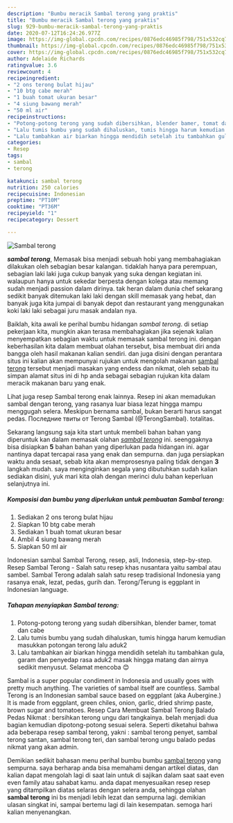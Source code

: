 ```yaml
---
description: "Bumbu meracik Sambal terong yang praktis"
title: "Bumbu meracik Sambal terong yang praktis"
slug: 929-bumbu-meracik-sambal-terong-yang-praktis
date: 2020-07-12T16:24:26.977Z
image: https://img-global.cpcdn.com/recipes/0876edc46985f798/751x532cq70/sambal-terong-foto-resep-utama.jpg
thumbnail: https://img-global.cpcdn.com/recipes/0876edc46985f798/751x532cq70/sambal-terong-foto-resep-utama.jpg
cover: https://img-global.cpcdn.com/recipes/0876edc46985f798/751x532cq70/sambal-terong-foto-resep-utama.jpg
author: Adelaide Richards
ratingvalue: 3.6
reviewcount: 4
recipeingredient:
- "2 ons terong bulat hijau"
- "10 btg cabe merah"
- "1 buah tomat ukuran besar"
- "4 siung bawang merah"
- "50 ml air"
recipeinstructions:
- "Potong-potong terong yang sudah dibersihkan, blender bamer, tomat dan cabe"
- "Lalu tumis bumbu yang sudah dihaluskan, tumis hingga harum kemudian masukkan potongan terong lalu aduk2"
- "Lalu tambahkan air biarkan hingga mendidih setelah itu tambahkan gula, garam dan penyedap rasa aduk2 masak hingga matang dan airnya sedikit menyusut. Selamat mencoba 😊"
categories:
- Resep
tags:
- sambal
- terong

katakunci: sambal terong 
nutrition: 250 calories
recipecuisine: Indonesian
preptime: "PT10M"
cooktime: "PT36M"
recipeyield: "1"
recipecategory: Dessert

---
```



![Sambal terong](https://img-global.cpcdn.com/recipes/0876edc46985f798/751x532cq70/sambal-terong-foto-resep-utama.jpg)

<b><i>sambal terong</i></b>, Memasak bisa menjadi sebuah hobi yang membahagiakan dilakukan oleh sebagian besar kalangan. tidaklah hanya para perempuan, sebagian laki laki juga cukup banyak yang suka dengan kegiatan ini. walaupun hanya untuk sekedar berpesta dengan kolega atau memang sudah menjadi passion dalam dirinya. tak heran dalam dunia chef sekarang sedikit banyak ditemukan laki laki dengan skill memasak yang hebat, dan banyak juga kita jumpai di banyak depot dan restaurant yang menggunakan koki laki laki sebagai juru masak andalan nya.

Baiklah, kita awali ke perihal bumbu hidangan <i>sambal terong</i>. di setiap pekerjaan kita, mungkin akan terasa membahagiakan jika sejenak kalian menyempatkan sebagian waktu untuk memasak sambal terong ini. dengan keberhasilan kita dalam membuat olahan tersebut, bisa membuat diri anda bangga oleh hasil makanan kalian sendiri. dan juga disini dengan perantara situs ini kalian akan mempunyai rujukan untuk mengolah makanan <u>sambal terong</u> tersebut menjadi masakan yang endess dan nikmat, oleh sebab itu simpan alamat situs ini di hp anda sebagai sebagian rujukan kita dalam meracik makanan baru yang enak.

Lihat juga resep Sambal terong enak lainnya. Resep ini akan memadukan sambal dengan terong, yang rasanya luar biasa lezat hingga mampu menggugah selera. Meskipun bernama sambal, bukan berarti harus sangat pedas. Последние твиты от Terong Sambal (@TerongSambal). totalitas.


Sekarang langsung saja kita start untuk membeli bahan bahan yang diperuntuk kan dalam memasak olahan <u><i>sambal terong</i></u> ini. seenggaknya bisa disiapkan <b>5</b> bahan bahan yang diperlukan pada hidangan ini. agar nantinya dapat tercapai rasa yang enak dan sempurna. dan juga persiapkan waktu anda sesaat, sebab kita akan memprosesnya paling tidak dengan <b>3</b> langkah mudah. saya menginginkan segala yang dibutuhkan sudah kalian sediakan disini, yuk mari kita olah dengan merinci dulu bahan keperluan selanjutnya ini.

<!--inarticleads1-->

##### Komposisi dan bumbu yang diperlukan untuk pembuatan Sambal terong:

1. Sediakan 2 ons terong bulat hijau
1. Siapkan 10 btg cabe merah
1. Sediakan 1 buah tomat ukuran besar
1. Ambil 4 siung bawang merah
1. Siapkan 50 ml air


Indonesian sambal Sambal Terong, resep, asli, Indonesia, step-by-step. Resep Sambal Terong - Salah satu resep khas nusantara yaitu sambal atau sambel. Sambal Terong adalah salah satu resep tradisional Indonesia yang rasanya enak, lezat, pedas, gurih dan. Terong/Terung is eggplant in Indonesian language. 

<!--inarticleads2-->

##### Tahapan menyiapkan Sambal terong:

1. Potong-potong terong yang sudah dibersihkan, blender bamer, tomat dan cabe
1. Lalu tumis bumbu yang sudah dihaluskan, tumis hingga harum kemudian masukkan potongan terong lalu aduk2
1. Lalu tambahkan air biarkan hingga mendidih setelah itu tambahkan gula, garam dan penyedap rasa aduk2 masak hingga matang dan airnya sedikit menyusut. Selamat mencoba 😊


Sambal is a super popular condiment in Indonesia and usually goes with pretty much anything. The varieties of sambal itself are countless. Sambal Terong is an Indonesian sambal sauce based on eggplant (aka Aubergine.) It is made from eggplant, green chiles, onion, garlic, dried shrimp paste, brown sugar and tomatoes. Resep Cara Membuat Sambal Terong Balado Pedas Nikmat : bersihkan terong ungu dari tangkainya. belah menjadi dua bagian kemudian dipotong-potong sesuai selera. Seperti diketahui bahwa ada beberapa resep sambal terong, yakni : sambal terong penyet, sambal terong santan, sambal terong teri, dan sambal terong ungu balado pedas nikmat yang akan admin. 

Demikian sedikit bahasan menu perihal bumbu bumbu <u>sambal terong</u> yang sempurna. saya berharap anda bisa memahami dengan artikel diatas, dan kalian dapat mengolah lagi di saat lain untuk di sajikan dalam saat saat even even family atau sahabat kamu. anda dapat menyesuaikan resep resep yang ditampilkan diatas selaras dengan selera anda, sehingga olahan <b>sambal terong</b> ini bs menjadi lebih lezat dan sempurna lagi. demikian ulasan singkat ini, sampai bertemu lagi di lain kesempatan. semoga hari kalian menyenangkan.
